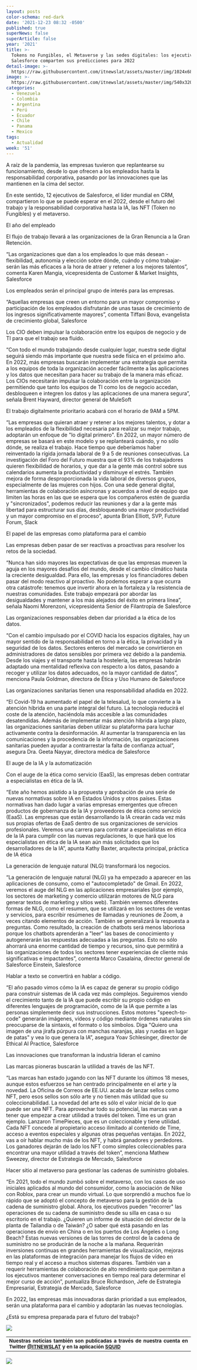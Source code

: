 ```yaml
---
layout: posts
color-schema: red-dark
date: '2021-12-23 08:32 -0500'
published: true
superNews: false
superArticle: false
year: '2021'
title: >-
  Tokens no Fungibles, el Metaverse y las sedes digitales: los ejecutivos de
  Salesforce comparten sus predicciones para 2022
detail-image: >-
  https://raw.githubusercontent.com/itnewslat/assets/master/img/1024x680/Analisis-de-riesgo-g.jpg
image: >-
  https://raw.githubusercontent.com/itnewslat/assets/master/img/540x320/Analisis-de-riesgo-p.jpg
categories:
  - Venezuela
  - Colombia
  - Argentina
  - Perú
  - Ecuador
  - Chile
  - Panama
  - Mexico
tags:
  - Actualidad
week: '51'
---
```

A raíz de la pandemia, las empresas tuvieron que replantearse su funcionamiento, desde lo que ofrecen a los empleados hasta la responsabilidad corporativa, pasando por las innovaciones que las mantienen en la cima del sector.
 
En este sentido, 12 ejecutivos de Salesforce, el líder mundial en CRM, compartieron lo que se puede esperar en el 2022, desde el futuro del trabajo y la responsabilidad corporativa hasta la IA, las NFT (Token no Fungibles) y el metaverso.
 
El año del empleado
 
El flujo de trabajo llevará a las organizaciones de la Gran Renuncia a la Gran Retención.
 
“Las organizaciones que dan a los empleados lo que más desean -flexibilidad, autonomía y elección sobre dónde, cuándo y cómo trabajar- serán las más eficaces a la hora de atraer y retener a los mejores talentos”, comenta Karen Mangia, vicepresidenta de Customer & Market Insights, Salesforce
 
Los empleados serán el principal grupo de interés para las empresas.
 
“Aquellas empresas que creen un entorno para un mayor compromiso y participación de los empleados disfrutarán de unas tasas de crecimiento de los ingresos significativamente mayores”, comenta Tiffani Bova, evangelista de crecimiento global, Salesforce
 
Los CIO deben impulsar la colaboración entre los equipos de negocio y de TI para que el trabajo sea fluido.
 
“Con todo el mundo trabajando desde cualquier lugar, nuestra sede digital seguirá siendo más importante que nuestra sede física en el próximo año. En 2022, más empresas buscarán implementar una estrategia que permita a los equipos de toda la organización acceder fácilmente a las aplicaciones y los datos que necesitan para hacer su trabajo de la manera más eficaz. Los CIOs necesitarán impulsar la colaboración entre la organización permitiendo que tanto los equipos de TI como los de negocio accedan, desbloqueen e integren los datos y las aplicaciones de una manera segura”, señala Brent Hayward, director general de MuleSoft
 
El trabajo digitalmente prioritario acabará con el horario de 9AM a 5PM.
 
“Las empresas que quieran atraer y retener a los mejores talentos, y dotar a los empleados de la flexibilidad necesaria para realizar su mejor trabajo, adoptarán un enfoque de "lo digital primero". En 2022, un mayor número de empresas se basará en este modelo y se replanteará cuándo, y no sólo dónde, se realiza el trabajo. Hace tiempo que deberíamos haber reinventado la rígida jornada laboral de 9 a 5 de reuniones consecutivas. La investigación del Foro del Futuro muestra que el 93% de los trabajadores quieren flexibilidad de horarios, y que dar a la gente más control sobre sus calendarios aumenta la productividad y disminuye el estrés. También mejora de forma desproporcionada la vida laboral de diversos grupos, especialmente de las mujeres con hijos. Con una sede general digital, herramientas de colaboración asíncronas y acuerdos a nivel de equipo que limiten las horas en las que se espera que los compañeros estén de guardia y "sincronizados", podemos reducir las reuniones y dar a la gente más libertad para estructurar sus días, desbloqueando una mayor productividad y un mayor compromiso en el proceso”, apunta Brian Elliott, SVP, Future Forum, Slack
 
El papel de las empresas como plataforma para el cambio
 
Las empresas deben pasar de ser reactivas a proactivas para resolver los retos de la sociedad.
 
“Nunca han sido mayores las expectativas de que las empresas mueven la aguja en los mayores desafíos del mundo, desde el cambio climático hasta la creciente desigualdad. Para ello, las empresas y los financiadores deben pasar del modo reactivo al proactivo. No podemos esperar a que ocurra otra catástrofe: tenemos que invertir ahora en la fortaleza y la resistencia de nuestras comunidades. Este trabajo empezará por abordar las desigualdades y mantener a los más alejados del éxito en primera línea”, señala Naomi Morenzoni, vicepresidenta Senior de Filantropía de Salesforce
 
Las organizaciones responsables deben dar prioridad a la ética de los datos. 
 
“Con el cambio impulsado por el COVID hacia los espacios digitales, hay un mayor sentido de la responsabilidad en torno a la ética, la privacidad y la seguridad de los datos. Sectores enteros del mercado se convirtieron en administradores de datos sensibles por primera vez debido a la pandemia. Desde los viajes y el transporte hasta la hostelería, las empresas habrán adaptado una mentalidad reflexiva con respecto a los datos, pasando a recoger y utilizar los datos adecuados, no la mayor cantidad de datos”, menciona Paula Goldman, directora de Ética y Uso Humano de Salesforce
 
Las organizaciones sanitarias tienen una responsabilidad añadida en 2022.
 
“El Covid-19 ha aumentado el papel de la telesalud, lo que convierte a la atención híbrida en una parte integral del futuro. La tecnología reducirá el coste de la atención, haciéndola más accesible a las comunidades desatendidas. Además de implementar más atención híbrida a largo plazo, las organizaciones sanitarias deben utilizar su plataforma para luchar activamente contra la desinformación. Al aumentar la transparencia en las comunicaciones y la procedencia de la información, las organizaciones sanitarias pueden ayudar a contrarrestar la falta de confianza actual”, asegura Dra. Geeta Nayyar, directora médica de Salesforce
 
El auge de la IA y la automatización
 
Con el auge de la ética como servicio (EaaS), las empresas deben contratar a especialistas en ética de la IA.
 
“Este año hemos asistido a la propuesta y aprobación de una serie de nuevas normativas sobre IA en Estados Unidos y otros países. Estas normativas han dado lugar a varias empresas emergentes que ofrecen productos de gobernanza de la IA y proveedores de ética como servicio (EaaS). Las empresas que están desarrollando la IA crearán cada vez más sus propias ofertas de EaaS dentro de sus organizaciones de servicios profesionales. Veremos una carrera para contratar a especialistas en ética de la IA para cumplir con las nuevas regulaciones, lo que hará que los especialistas en ética de la IA sean aún más solicitados que los desarrolladores de la IA”, apunta Kathy Baxter, arquitecta principal, práctica de IA ética
 
La generación de lenguaje natural (NLG) transformará los negocios.
 
“La generación de lenguaje natural (NLG) ya ha empezado a aparecer en las aplicaciones de consumo, como el "autocompletado" de Gmail. En 2022, veremos el auge del NLG en las aplicaciones empresariales (por ejemplo, los sectores de marketing y comercio utilizarán motores de NLG para generar textos de marketing y sitios web). También veremos diferentes formas de NLG, como el resumen, que se utilizará en los sectores de ventas y servicios, para escribir resúmenes de llamadas y reuniones de Zoom, a veces citando elementos de acción. También se generalizará la respuesta a preguntas. Como resultado, la creación de chatbots será menos laboriosa porque los chatbots aprenderán a "leer" las bases de conocimiento y autogenerarán las respuestas adecuadas a las preguntas. Esto no sólo ahorrará una enorme cantidad de tiempo y recursos, sino que permitirá a las organizaciones de todos los sectores tener experiencias de cliente más significativas e impactantes”, comenta Marco Casalaina, director general de Salesforce Einstein, Salesforce
 
Hablar a texto se convertirá en hablar a código.
 
“El año pasado vimos cómo la IA es capaz de generar su propio código para construir sistemas de IA cada vez más complejos. Seguiremos viendo el crecimiento tanto de la IA que puede escribir su propio código en diferentes lenguajes de programación, como de la IA que permite a las personas simplemente decir sus instrucciones. Estos motores "speech-to-code" generarán imágenes, vídeos y código mediante órdenes naturales sin preocuparse de la sintaxis, el formato o los símbolos. Diga "Quiero una imagen de una jirafa púrpura con manchas naranjas, alas y ruedas en lugar de patas" y vea lo que genera la IA”, asegura Yoav Schlesinger, director de Ethical AI Practice, Salesforce
 
 
Las innovaciones que transforman la industria lideran el camino
 
Las marcas pioneras buscarán la utilidad a través de las NFT. 
 
“Las marcas han estado jugando con las NFT durante los últimos 18 meses, aunque estos esfuerzos se han centrado principalmente en el arte y la novedad. La Oficina de Correos de EE.UU. acaba de lanzar sellos como NFT, pero esos sellos son sólo arte y no tienen más utilidad que su coleccionabilidad. La novedad del arte es sólo el valor inicial de lo que puede ser una NFT. Para aprovechar todo su potencial, las marcas van a tener que empezar a crear utilidad a través del token. Time es un gran ejemplo. Lanzaron TimePieces, que es un coleccionable y tiene utilidad. Cada NFT concede al propietario acceso ilimitado al contenido de Time, acceso a eventos especiales y algunas otras pequeñas ventajas. En 2022, vas a oír hablar mucho más de los NFT, y habrá ganadores y perdedores. Los ganadores dejarán de lado los NFT como simples coleccionables para encontrar una mayor utilidad a través del token”, menciona Mathew Sweezey, director de Estrategia de Mercado, Salesforce
 
Hacer sitio al metaverso para gestionar las cadenas de suministro globales.
 
“En 2021, todo el mundo zumbó sobre el metaverso, con los casos de uso iniciales aplicados al mundo del consumidor, como la asociación de Nike con Roblox, para crear un mundo virtual. Lo que sorprendió a muchos fue lo rápido que se adoptó el concepto de metaverso para la gestión de la cadena de suministro global. Ahora, los ejecutivos pueden "recorrer" las operaciones de su cadena de suministro desde su silla en casa o su escritorio en el trabajo. ¿Quieren un informe de situación del director de la planta de Tailandia o de Taiwán? ¿O saber qué está pasando en las operaciones de envío en China o en los puertos de Los Ángeles o Long Beach? Estas nuevas versiones de las torres de control de la cadena de suministro no se producirán de la noche a la mañana. Requerirán inversiones continuas en grandes herramientas de visualización, mejoras en las plataformas de integración para manejar los flujos de vídeo en tiempo real y el acceso a muchos sistemas dispares. También van a requerir herramientas de colaboración de alto rendimiento que permitan a los ejecutivos mantener conversaciones en tiempo real para determinar el mejor curso de acción”, puntualiza Bruce Richardson, Jefe de Estrategia Empresarial, Estrategia de Mercado, Salesforce
 
En 2022, las empresas más innovadoras darán prioridad a sus empleados, serán una plataforma para el cambio y adoptarán las nuevas tecnologías.
 
¿Está su empresa preparada para el futuro del trabajo?

![](https://raw.githubusercontent.com/itnewslat/assets/master/img/540x320/Analisis-de-riesgo-p.jpg)

<table style="height: 42px;" width="569">
<tbody>
<tr>
<td style="text-align: justify;"><sub><strong>Nuestras noticias también son publicadas a través de nuestra cuenta en Twitter <a href="https://twitter.com/itnewslat?lang=es">@ITNEWSLAT</a> y en la aplicación <a href="https://squidapp.co/en/">SQUID</a></strong></sub></td>
</tr>
</tbody>
</table>

<img src="https://tracker.metricool.com/c3po.jpg?hash=56f88a41e39ab42c063cc51676587a04"/>